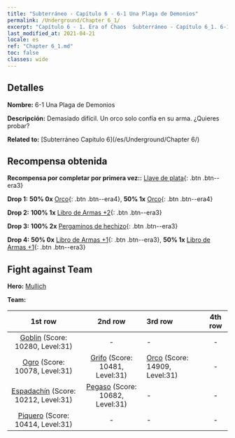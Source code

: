 ```yaml
---
title: "Subterráneo - Capítulo 6 - 6-1 Una Plaga de Demonios"
permalink: /Underground/Chapter 6_1/
excerpt: "Capítulo 6 - 1. Era of Chaos  Subterráneo - Capítulo 6_1. 6-1 Una Plaga de Demonios"
last_modified_at: 2021-04-21
locale: es
ref: "Chapter 6_1.md"
toc: false
classes: wide
---
```


## Detalles

 **Nombre:** 6-1 Una Plaga de Demonios

 **Descripción:** Demasiado difícil. Un orco solo confía en su arma. ¿Quieres probar?

 **Related to:** [Subterráneo Capítulo 6](/es/Underground/Chapter 6/)

## Recompensa obtenida

 **Recompensa por completar por primera vez::** [Llave de plata](/es/Items/con_693/){: .btn .btn--era3}

 **Drop 1:** **50% 0x** [Orco](/es/Items/unt_219/){: .btn .btn--era4}, **50% 1x** [Orco](/es/Items/unt_219/){: .btn .btn--era4}

 **Drop 2:** **100% 1x** [Libro de Armas +2](/es/Items/mat_32/){: .btn .btn--era3}

 **Drop 3:** **100% 2x** [Pergaminos de hechizo](/es/Items/con_694/){: .btn .btn--era3}

 **Drop 4:** **50% 0x** [Libro de Armas +1](/es/Items/mat_25/){: .btn .btn--era3}, **50% 1x** [Libro de Armas +1](/es/Items/mat_25/){: .btn .btn--era3}


## Fight against Team
 **Hero:** [Mullich](/es/heroes/Mullich/)

 **Team:**


  | 1st row | 2nd row | 3rd row | 4th row |
  |:----:|:----:|:----|:----:|
  | [Goblin](/es/units/Goblin/) (Score: 10280, Level:31)  | - | - | - |
  | [Ogro](/es/units/Ogre/) (Score: 10078, Level:31)  | [Grifo](/es/units/Griffin/) (Score: 10481, Level:31)  | [Orco](/es/units/Orc/) (Score: 14909, Level:31)  | - |
  | [Espadachín](/es/units/Swordsman/) (Score: 10212, Level:31)  | [Pegaso](/es/units/Pegasus/) (Score: 10682, Level:31)  | - | - |
  | [Piquero](/es/units/Pikeman/) (Score: 10414, Level:31)  | - | - | - |


